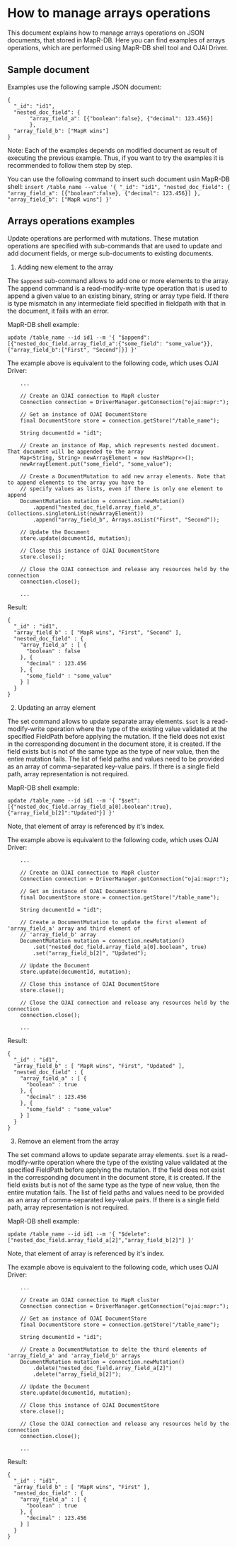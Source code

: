 # How to manage arrays operations

This document explains how to manage arrays operations on JSON documents, that stored in MapR-DB. Here you can find 
examples of arrays operations, which are performed using MapR-DB shell tool and OJAI Driver.

## Sample document
Examples use the following sample JSON document:
```
{
  "_id": "id1",
  "nested_doc_field": {
       "array_field_a": [{"boolean":false}, {"decimal": 123.456}]
       },
  "array_field_b": ["MapR wins"]
}
```
Note: Each of the examples depends on modified document as result of executing the previous example. Thus, if you want 
to try the examples it is recommended to follow them step by step.

You can use the following command to insert such document usin MapR-DB shell:
`insert /table_name --value '{ "_id": "id1", "nested_doc_field": { "array_field_a": [{"boolean":false}, {"decimal": 123.456}] }, "array_field_b": ["MapR wins"] }'`


## Arrays operations examples

Update operations are performed with mutations. These mutation operations are specified with sub-commands that are used 
to update and add document fields, or merge sub-documents to existing documents.

1. Adding new element to the array

The `$append` sub-command allows to add one or more elements to the array. The append command is a read-modify-write type 
operation that is used to append a given value to an existing binary, string or array type field. 
If there is type mismatch in any intermediate field specified in fieldpath with that in the document, it fails with an 
error.

MapR-DB shell example:
```
update /table_name --id id1 --m '{ "$append":[{"nested_doc_field.array_field_a":{"some_field": "some_value"}},{"array_field_b":["First", "Second"]}] }'
```

The example above is equivalent to the following code, which uses OJAI Driver:
```
    ...
    
    // Create an OJAI connection to MapR cluster
    Connection connection = DriverManager.getConnection("ojai:mapr:");

    // Get an instance of OJAI DocumentStore
    final DocumentStore store = connection.getStore("/table_name");

    String documentId = "id1";
    
    // Create an instance of Map, which represents nested document. That document will be appended to the array
    Map<String, String> newArrayElement = new HashMapr<>();
    newArrayElement.put("some_field", "some_value");
    
    // Create a DocumentMutation to add new array elements. Note that to append elements to the array you have to 
    // specify values as lists, even if there is only one element to append
    DocumentMutation mutation = connection.newMutation()
        .append("nested_doc_field.array_field_a", Collections.singletonList(newArrayElement))
        .append("array_field_b", Arrays.asList("First", "Second"));
    
    // Update the Document
    store.update(documentId, mutation);

    // Close this instance of OJAI DocumentStore
    store.close();

    // Close the OJAI connection and release any resources held by the connection
    connection.close();
    
    ...
```

Result:
```
{
  "_id" : "id1",
  "array_field_b" : [ "MapR wins", "First", "Second" ],
  "nested_doc_field" : {
    "array_field_a" : [ {
      "boolean" : false
    }, {
      "decimal" : 123.456
    }, {
      "some_field" : "some_value"
    } ]
  }
}

```

2. Updating an array element

The set command allows to update separate array elements. `$set` is a read-modify-write operation where the type of 
the existing value validated at the specified FieldPath before applying the mutation. If the field does not exist in the 
corresponding document in the document store, it is created. If the field exists but is not of the same type as the type 
of new value, then the entire mutation fails. The list of field paths and values need to be provided as an array of 
comma-separated key-value pairs. If there is a single field path, array representation is not required.

MapR-DB shell example:
```
update /table_name --id id1 --m '{ "$set":[{"nested_doc_field.array_field_a[0].boolean":true},{"array_field_b[2]":"Updated"}] }'
```
Note, that element of array is referenced by it's index. 

The example above is equivalent to the following code, which uses OJAI Driver:
```
    ...
    
    // Create an OJAI connection to MapR cluster
    Connection connection = DriverManager.getConnection("ojai:mapr:");

    // Get an instance of OJAI DocumentStore
    final DocumentStore store = connection.getStore("/table_name");

    String documentId = "id1";
    
    // Create a DocumentMutation to update the first element of 'array_field_a' array and third element of 
    // 'array_field_b' array
    DocumentMutation mutation = connection.newMutation()
        .set("nested_doc_field.array_field_a[0].boolean", true)
        .set("array_field_b[2]", "Updated");
    
    // Update the Document
    store.update(documentId, mutation);

    // Close this instance of OJAI DocumentStore
    store.close();

    // Close the OJAI connection and release any resources held by the connection
    connection.close();
    
    ...
```

Result:
```
{
  "_id" : "id1",
  "array_field_b" : [ "MapR wins", "First", "Updated" ],
  "nested_doc_field" : {
    "array_field_a" : [ {
      "boolean" : true
    }, {
      "decimal" : 123.456
    }, {
      "some_field" : "some_value"
    } ]
  }
}

```

3. Remove an element from the array

The set command allows to update separate array elements. `$set` is a read-modify-write operation where the type of 
the existing value validated at the specified FieldPath before applying the mutation. If the field does not exist in the 
corresponding document in the document store, it is created. If the field exists but is not of the same type as the type 
of new value, then the entire mutation fails. The list of field paths and values need to be provided as an array of 
comma-separated key-value pairs. If there is a single field path, array representation is not required.

MapR-DB shell example:
```
update /table_name --id id1 --m '{ "$delete":["nested_doc_field.array_field_a[2]","array_field_b[2]"] }'
```
Note, that element of array is referenced by it's index. 

The example above is equivalent to the following code, which uses OJAI Driver:
```
    ...
    
    // Create an OJAI connection to MapR cluster
    Connection connection = DriverManager.getConnection("ojai:mapr:");

    // Get an instance of OJAI DocumentStore
    final DocumentStore store = connection.getStore("/table_name");

    String documentId = "id1";
    
    // Create a DocumentMutation to delte the third elements of 'array_field_a' and 'array_field_b' arrays
    DocumentMutation mutation = connection.newMutation()
        .delete("nested_doc_field.array_field_a[2]")
        .delete("array_field_b[2]");
    
    // Update the Document
    store.update(documentId, mutation);

    // Close this instance of OJAI DocumentStore
    store.close();

    // Close the OJAI connection and release any resources held by the connection
    connection.close();
    
    ...
```

Result:
```
{
  "_id" : "id1",
  "array_field_b" : [ "MapR wins", "First" ],
  "nested_doc_field" : {
    "array_field_a" : [ {
      "boolean" : true
    }, {
      "decimal" : 123.456
    } ]
  }
}

```
   

